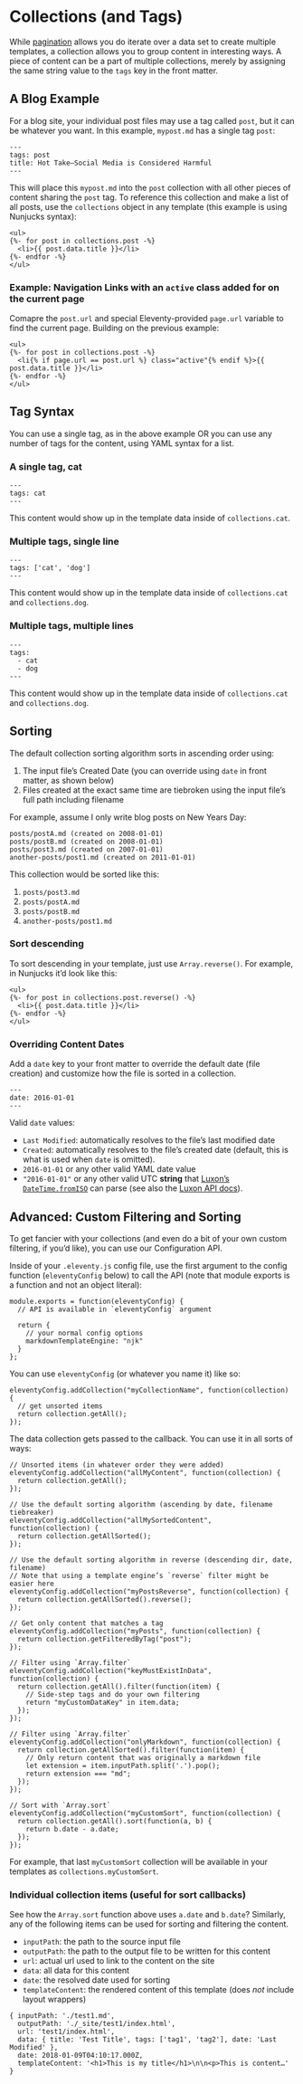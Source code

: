 # Collections (and Tags)

While [pagination](pagination.md) allows you do iterate over a data set to create multiple templates, a collection allows you to group content in interesting ways. A piece of content can be a part of multiple collections, merely by assigning the same string value to the `tags` key in the front matter.

## A Blog Example

For a blog site, your individual post files may use a tag called `post`, but it can be whatever you want. In this example, `mypost.md` has a single tag `post`:

```
---
tags: post
title: Hot Take—Social Media is Considered Harmful
---
```

This will place this `mypost.md` into the `post` collection with all other pieces of content sharing the `post` tag. To reference this collection and make a list of all posts, use the `collections` object in any template (this example is using Nunjucks syntax):

```
<ul>
{%- for post in collections.post -%}
  <li>{{ post.data.title }}</li>
{%- endfor -%}
</ul>
```

### Example: Navigation Links with an `active` class added for on the current page

Comapre the `post.url` and special Eleventy-provided `page.url` variable to find the current page. Building on the previous example:

```
<ul>
{%- for post in collections.post -%}
  <li{% if page.url == post.url %} class="active"{% endif %}>{{ post.data.title }}</li>
{%- endfor -%}
</ul>
```

## Tag Syntax

You can use a single tag, as in the above example OR you can use any number of tags for the content, using YAML syntax for a list.

### A single tag, cat

```
---
tags: cat
---
```

This content would show up in the template data inside of `collections.cat`.

### Multiple tags, single line

```
---
tags: ['cat', 'dog']
---
```

This content would show up in the template data inside of `collections.cat` and `collections.dog`.

### Multiple tags, multiple lines

```
---
tags:
  - cat
  - dog
---
```

This content would show up in the template data inside of `collections.cat` and `collections.dog`.

## Sorting

The default collection sorting algorithm sorts in ascending order using:

1. The input file’s Created Date (you can override using `date` in front matter, as shown below)
2. Files created at the exact same time are tiebroken using the input file’s full path including filename

For example, assume I only write blog posts on New Years Day:

```
posts/postA.md (created on 2008-01-01)
posts/postB.md (created on 2008-01-01)
posts/post3.md (created on 2007-01-01)
another-posts/post1.md (created on 2011-01-01)
```

This collection would be sorted like this:

1. `posts/post3.md`
2. `posts/postA.md`
3. `posts/postB.md`
4. `another-posts/post1.md`

### Sort descending

To sort descending in your template, just use `Array.reverse()`. For example, in Nunjucks it’d look like this:

```
<ul>
{%- for post in collections.post.reverse() -%}
  <li>{{ post.data.title }}</li>
{%- endfor -%}
</ul>
```

### Overriding Content Dates

Add a `date` key to your front matter to override the default date (file creation) and customize how the file is sorted in a collection.

```
---
date: 2016-01-01
---
```

Valid `date` values:

* `Last Modified`: automatically resolves to the file’s last modified date
* `Created`: automatically resolves to the file’s created date (default, this is what is used when `date` is omitted).
* `2016-01-01` or any other valid YAML date value
* `"2016-01-01"` or any other valid UTC **string** that [Luxon’s `DateTime.fromISO`](https://moment.github.io/luxon/docs/manual/parsing.html#parsing-technical-formats) can parse (see also the [Luxon API docs](https://moment.github.io/luxon/docs/class/src/datetime.js~DateTime.html#static-method-fromISO)).

## Advanced: Custom Filtering and Sorting

To get fancier with your collections (and even do a bit of your own custom filtering, if you’d like), you can use our Configuration API.

Inside of your `.eleventy.js` config file, use the first argument to the config function (`eleventyConfig` below) to call the API (note that module exports is a function and not an object literal):

```
module.exports = function(eleventyConfig) {
  // API is available in `eleventyConfig` argument

  return {
    // your normal config options
    markdownTemplateEngine: "njk"
  }
};
```

You can use `eleventyConfig` (or whatever you name it) like so:

```
eleventyConfig.addCollection("myCollectionName", function(collection) {
  // get unsorted items
  return collection.getAll();
});
```

The data collection gets passed to the callback. You can use it in all sorts of ways:

```
// Unsorted items (in whatever order they were added)
eleventyConfig.addCollection("allMyContent", function(collection) {
  return collection.getAll();
});

// Use the default sorting algorithm (ascending by date, filename tiebreaker)
eleventyConfig.addCollection("allMySortedContent", function(collection) {
  return collection.getAllSorted();
});

// Use the default sorting algorithm in reverse (descending dir, date, filename)
// Note that using a template engine’s `reverse` filter might be easier here
eleventyConfig.addCollection("myPostsReverse", function(collection) {
  return collection.getAllSorted().reverse();
});

// Get only content that matches a tag
eleventyConfig.addCollection("myPosts", function(collection) {
  return collection.getFilteredByTag("post");
});

// Filter using `Array.filter`
eleventyConfig.addCollection("keyMustExistInData", function(collection) {
  return collection.getAll().filter(function(item) {
    // Side-step tags and do your own filtering
    return "myCustomDataKey" in item.data;
  });
});

// Filter using `Array.filter`
eleventyConfig.addCollection("onlyMarkdown", function(collection) {
  return collection.getAllSorted().filter(function(item) {
    // Only return content that was originally a markdown file
    let extension = item.inputPath.split('.').pop();
    return extension === "md";
  });
});

// Sort with `Array.sort`
eleventyConfig.addCollection("myCustomSort", function(collection) {
  return collection.getAll().sort(function(a, b) {
    return b.date - a.date;
  });
});
```

For example, that last `myCustomSort` collection will be available in your templates as `collections.myCustomSort`.

### Individual collection items (useful for sort callbacks)

See how the `Array.sort` function above uses `a.date` and `b.date`? Similarly, any of the following items can be used for sorting and filtering the content.

* `inputPath`: the path to the source input file
* `outputPath`: the path to the output file to be written for this content
* `url`: actual url used to link to the content on the site
* `data`: all data for this content
* `date`: the resolved date used for sorting
* `templateContent`: the rendered content of this template (does _not_ include layout wrappers)

```
{ inputPath: './test1.md',
  outputPath: './_site/test1/index.html',
  url: 'test1/index.html',
  data: { title: 'Test Title', tags: ['tag1', 'tag2'], date: 'Last Modified' },
  date: 2018-01-09T04:10:17.000Z,
  templateContent: '<h1>This is my title</h1>\n\n<p>This is content…' }
```
